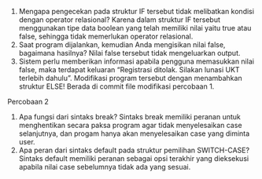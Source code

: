 1. Mengapa pengecekan pada struktur IF tersebut tidak melibatkan kondisi dengan operator relasional?
Karena dalam struktur IF tersebut menggunakan tipe data boolean yang telah memiliki nilai yaitu true atau false, sehingga tidak memerlukan operator relasional.
2. Saat program dijalankan, kemudian Anda mengisikan nilai false, bagaimana hasilnya?
Nilai false tersebut tidak mengeluarkan output.
3. Sistem perlu memberikan informasi apabila pengguna memasukkan nilai false, maka terdapat keluaran “Registrasi ditolak. Silakan lunasi UKT terlebih dahulu”. Modifikasi program tersebut dengan menambahkan struktur ELSE!
Berada di commit file modifikasi percobaan 1.

Percobaan 2
1. Apa fungsi dari sintaks break? 
Sintaks break memiliki peranan untuk menghentikan secara paksa program agar tidak menyelesaikan case selanjutnya, dan progam hanya akan menyelesaikan case yang diminta user.
2. Apa peran dari sintaks default pada struktur pemilihan SWITCH-CASE? 
Sintaks default memiliki peranan sebagai opsi terakhir yang dieksekusi apabila nilai case sebelumnya tidak ada yang sesuai.